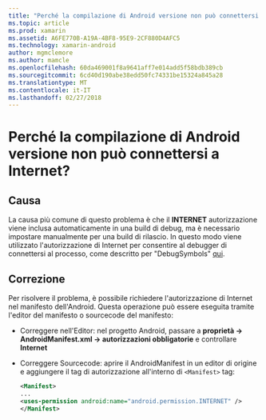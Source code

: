 ```yaml
---
title: "Perché la compilazione di Android versione non può connettersi a Internet?"
ms.topic: article
ms.prod: xamarin
ms.assetid: A6FE770B-A19A-4BF8-95E9-2CF880D4AFC5
ms.technology: xamarin-android
author: mgmclemore
ms.author: mamcle
ms.openlocfilehash: 60da469001f8a9641aff7e014add5f58bdb389cb
ms.sourcegitcommit: 6cd40d190abe38edd50fc74331be15324a845a28
ms.translationtype: MT
ms.contentlocale: it-IT
ms.lasthandoff: 02/27/2018
---
```

# <a name="why-cant-my-android-release-build-connect-to-the-internet"></a>Perché la compilazione di Android versione non può connettersi a Internet?

## <a name="cause"></a>Causa

La causa più comune di questo problema è che il **INTERNET** autorizzazione viene inclusa automaticamente in una build di debug, ma è necessario impostare manualmente per una build di rilascio. In questo modo viene utilizzato l'autorizzazione di Internet per consentire al debugger di connettersi al processo, come descritto per "DebugSymbols" [qui](~/android/deploy-test/building-apps/build-process.md).


## <a name="fix"></a>Correzione

Per risolvere il problema, è possibile richiedere l'autorizzazione di Internet nel manifesto dell'Android. Questa operazione può essere eseguita tramite l'editor del manifesto o sourcecode del manifesto:

-   Correggere nell'Editor: nel progetto Android, passare a **proprietà -> AndroidManifest.xml -> autorizzazioni obbligatorie** e controllare **Internet**

-   Correggere Sourcecode: aprire il AndroidManifest in un editor di origine e aggiungere il tag di autorizzazione all'interno di `<Manifest>` tag:

    ```xml
    <Manifest>
    ...
    <uses-permission android:name="android.permission.INTERNET" />
    </Manifest>
    ```
